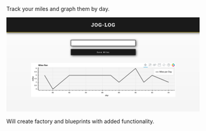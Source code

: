 Track your miles and graph them by day.
<div align="center">
   <img src = "image/image.png">
</div>

Will create factory and blueprints with added functionality.
